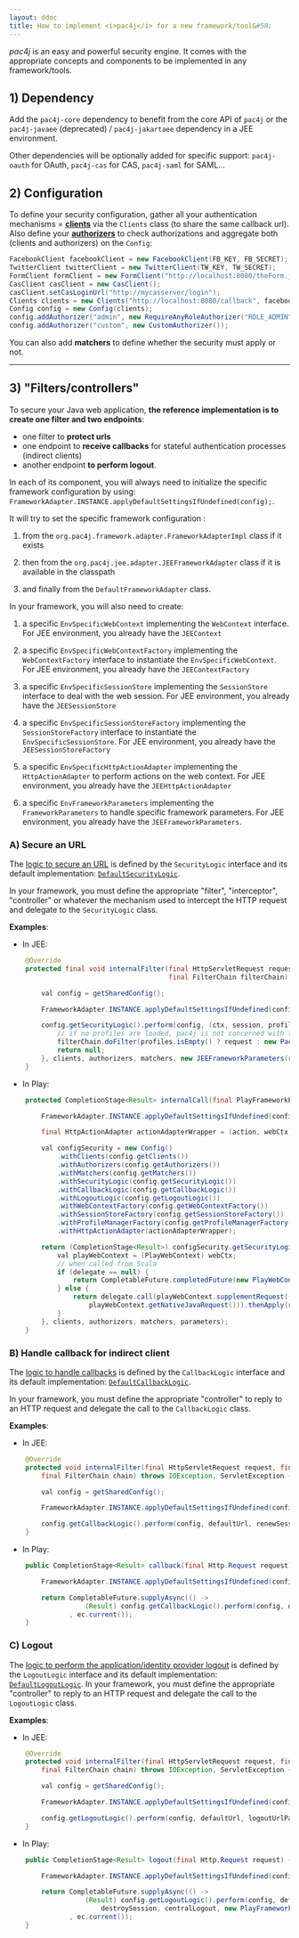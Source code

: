 ```yaml
---
layout: ddoc
title: How to implement <i>pac4j</i> for a new framework/tool&#58;
---
```


*pac4j* is an easy and powerful security engine. It comes with the appropriate concepts and components to be implemented in any framework/tools.


## 1) Dependency

Add the `pac4j-core` dependency to benefit from the core API of `pac4j` or the `pac4j-javaee` (deprecated) / `pac4j-jakartaee` dependency in a JEE environment.

Other dependencies will be optionally added for specific support: `pac4j-oauth` for OAuth, `pac4j-cas` for CAS, `pac4j-saml` for SAML...


## 2) Configuration

To define your security configuration, gather all your authentication mechanisms = [**clients**](clients.html) via the `Clients` class (to share the same callback url).
Also define your [**authorizers**](authorizers.html) to check authorizations and aggregate both (clients and authorizers) on the `Config`:

```java
FacebookClient facebookClient = new FacebookClient(FB_KEY, FB_SECRET);
TwitterClient twitterClient = new TwitterClient(TW_KEY, TW_SECRET);
FormClient formClient = new FormClient("http://localhost:8080/theForm.jsp", new SimpleTestUsernamePasswordAuthenticator(), new UsernameProfileCreator());
CasClient casClient = new CasClient();
casClient.setCasLoginUrl("http://mycasserver/login");
Clients clients = new Clients("http://localhost:8080/callback", facebookClient, twitterClient, formClient, casClient);
Config config = new Config(clients);
config.addAuthorizer("admin", new RequireAnyRoleAuthorizer("ROLE_ADMIN"));
config.addAuthorizer("custom", new CustomAuthorizer());
```

You can also add **matchers** to define whether the security must apply or not.

---

## 3) "Filters/controllers"

To secure your Java web application, **the reference implementation is to create one filter and two endpoints**:

- one filter to **protect urls**
- one endpoint to **receive callbacks** for stateful authentication processes (indirect clients)
- another endpoint **to perform logout**.

In each of its component, you will always need to initialize the specific framework configuration by using: `FrameworkAdapter.INSTANCE.applyDefaultSettingsIfUndefined(config);`.

It will try to set the specific framework configuration :

1) from the `org.pac4j.framework.adapter.FrameworkAdapterImpl` class if it exists

2) then from the `org.pac4j.jee.adapter.JEEFrameworkAdapter` class if it is available in the classpath

3) and finally from the `DefaultFrameworkAdapter` class.

In your framework, you will also need to create:

1) a specific `EnvSpecificWebContext` implementing the `WebContext` interface. For JEE environment, you already have the `JEEContext`

2) a specific `EnvSpecificWebContextFactory` implementing the `WebContextFactory` interface to instantiate the `EnvSpecificWebContext`. For JEE environment, you already have the `JEEContextFactory`

3) a specific `EnvSpecificSessionStore` implementing the `SessionStore` interface to deal with the web session. For JEE environment, you already have the `JEESessionStore`

4) a specific `EnvSpecificSessionStoreFactory` implementing the `SessionStoreFactory` interface to instantiate the `EnvSpecificSessionStore`. For JEE environment, you already have the `JEESessionStoreFactory`

5) a specific `EnvSpecificHttpActionAdapter` implementing the `HttpActionAdapter` to perform actions on the web context. For JEE environment, you already have the `JEEHttpActionAdapter`

6) a specific `EnvFrameworkParameters` implementing the `FrameworkParameters` to handle specific framework parameters. For JEE environment, you already have the `JEEFrameworkParameters`.


### A) Secure an URL

The [logic to secure an URL](security-filter.html) is defined by the `SecurityLogic` interface and its default implementation: [`DefaultSecurityLogic`](https://github.com/pac4j/pac4j/blob/master/pac4j-core/src/main/java/org/pac4j/core/engine/DefaultSecurityLogic.java).

In your framework, you must define the appropriate "filter", "interceptor", "controller" or whatever the mechanism used to intercept the HTTP request and delegate to the `SecurityLogic` class.

**Examples**:

- In JEE:

```java
    @Override
    protected final void internalFilter(final HttpServletRequest request, final HttpServletResponse response,
                                        final FilterChain filterChain) throws IOException, ServletException {

        val config = getSharedConfig();

        FrameworkAdapter.INSTANCE.applyDefaultSettingsIfUndefined(config);

        config.getSecurityLogic().perform(config, (ctx, session, profiles) -> {
            // if no profiles are loaded, pac4j is not concerned with this request
            filterChain.doFilter(profiles.isEmpty() ? request : new Pac4JHttpServletRequestWrapper(request, profiles), response);
            return null;
        }, clients, authorizers, matchers, new JEEFrameworkParameters(request, response));
    }
```

- In Play:

```java
    protected CompletionStage<Result> internalCall(final PlayFrameworkParameters parameters, final String clients, final String authorizers, final String matchers) throws Throwable {

        FrameworkAdapter.INSTANCE.applyDefaultSettingsIfUndefined(config);

        final HttpActionAdapter actionAdapterWrapper = (action, webCtx) -> CompletableFuture.completedFuture(config.getHttpActionAdapter().adapt(action, webCtx));

        val configSecurity = new Config()
            .withClients(config.getClients())
            .withAuthorizers(config.getAuthorizers())
            .withMatchers(config.getMatchers())
            .withSecurityLogic(config.getSecurityLogic())
            .withCallbackLogic(config.getCallbackLogic())
            .withLogoutLogic(config.getLogoutLogic())
            .withWebContextFactory(config.getWebContextFactory())
            .withSessionStoreFactory(config.getSessionStoreFactory())
            .withProfileManagerFactory(config.getProfileManagerFactory())
            .withHttpActionAdapter(actionAdapterWrapper);

        return (CompletionStage<Result>) configSecurity.getSecurityLogic().perform(configSecurity, (webCtx, session, profiles) -> {
            val playWebContext = (PlayWebContext) webCtx;
            // when called from Scala
            if (delegate == null) {
                return CompletableFuture.completedFuture(new PlayWebContextResultHolder(playWebContext));
            } else {
                return delegate.call(playWebContext.supplementRequest((Http.Request)
                    playWebContext.getNativeJavaRequest())).thenApply(result -> playWebContext.supplementResponse(result));
            }
        }, clients, authorizers, matchers, parameters);
    }
```


### B) Handle callback for indirect client

The [logic to handle callbacks](callback-endpoint.html) is defined by the `CallbackLogic` interface and its default implementation: [`DefaultCallbackLogic`](https://github.com/pac4j/pac4j/blob/master/pac4j-core/src/main/java/org/pac4j/core/engine/DefaultCallbackLogic.java).

In your framework, you must define the appropriate "controller" to reply to an HTTP request and delegate the call to the `CallbackLogic` class.

**Examples**:

- In JEE:

```java
    @Override
    protected void internalFilter(final HttpServletRequest request, final HttpServletResponse response,
        final FilterChain chain) throws IOException, ServletException {

        val config = getSharedConfig();

        FrameworkAdapter.INSTANCE.applyDefaultSettingsIfUndefined(config);

        config.getCallbackLogic().perform(config, defaultUrl, renewSession, defaultClient, new JEEFrameworkParameters(request, response));
    }
```

- In Play:

```java
    public CompletionStage<Result> callback(final Http.Request request) {

        FrameworkAdapter.INSTANCE.applyDefaultSettingsIfUndefined(config);

        return CompletableFuture.supplyAsync(() ->
                   (Result) config.getCallbackLogic().perform(config, defaultUrl, renewSession, defaultClient, new PlayFrameworkParameters(request))
               , ec.current());
    }
```


### C) Logout

The [logic to perform the application/identity provider logout](logout-endpoint.html) is defined by the `LogoutLogic` interface and its default implementation: [`DefaultLogoutLogic`](https://github.com/pac4j/pac4j/blob/master/pac4j-core/src/main/java/org/pac4j/core/engine/DefaultLogoutLogic.java).
In your framework, you must define the appropriate "controller" to reply to an HTTP request and delegate the call to the `LogoutLogic` class.

**Examples**:

- In JEE:

```java
    @Override
    protected void internalFilter(final HttpServletRequest request, final HttpServletResponse response,
        final FilterChain chain) throws IOException, ServletException {

        val config = getSharedConfig();

        FrameworkAdapter.INSTANCE.applyDefaultSettingsIfUndefined(config);

        config.getLogoutLogic().perform(config, defaultUrl, logoutUrlPattern, localLogout, destroySession, centralLogout, new JEEFrameworkParameters(request, response));
    }
```

- In Play:

```java
    public CompletionStage<Result> logout(final Http.Request request) {

        FrameworkAdapter.INSTANCE.applyDefaultSettingsIfUndefined(config);

        return CompletableFuture.supplyAsync(() ->
                   (Result) config.getLogoutLogic().perform(config, defaultUrl, logoutUrlPattern, localLogout,
                       destroySession, centralLogout, new PlayFrameworkParameters(request))
               , ec.current());
    }
```
